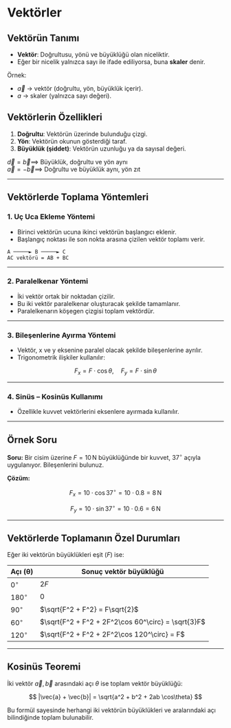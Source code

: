 # Vektörler

## Vektörün Tanımı

* **Vektör**: Doğrultusu, yönü ve büyüklüğü olan niceliktir.
* Eğer bir nicelik yalnızca sayı ile ifade ediliyorsa, buna **skaler** denir.

Örnek:

* $\vec{a}$ → vektör (doğrultu, yön, büyüklük içerir).
* $a$ → skaler (yalnızca sayı değeri).

## Vektörlerin Özellikleri

1. **Doğrultu**: Vektörün üzerinde bulunduğu çizgi.
2. **Yön**: Vektörün okunun gösterdiği taraf.
3. **Büyüklük (şiddet)**: Vektörün uzunluğu ya da sayısal değeri.

$\displaystyle \vec{d} = \vec{b} \implies$ Büyüklük, doğrultu ve yön aynı  
$\displaystyle \vec{a} = -\vec{b} \implies$ Doğrultu ve büyüklük aynı, yön zıt


---

## Vektörlerde Toplama Yöntemleri

### 1. Uç Uca Ekleme Yöntemi

* Birinci vektörün ucuna ikinci vektörün başlangıcı eklenir.
* Başlangıç noktası ile son nokta arasına çizilen vektör toplamı verir.

```
A ─────► B ─────► C  
AC vektörü = AB + BC
```

---

### 2. Paralelkenar Yöntemi

* İki vektör ortak bir noktadan çizilir.
* Bu iki vektör paralelkenar oluşturacak şekilde tamamlanır.
* Paralelkenarın köşegen çizgisi toplam vektördür.

---

### 3. Bileşenlerine Ayırma Yöntemi

* Vektör, x ve y eksenine paralel olacak şekilde bileşenlerine ayrılır.
* Trigonometrik ilişkiler kullanılır:

$$
F_x = F \cdot \cos\theta, \quad F_y = F \cdot \sin\theta
$$

---

### 4. Sinüs – Kosinüs Kullanımı

* Özellikle kuvvet vektörlerini eksenlere ayırmada kullanılır.

---

## Örnek Soru

**Soru:**
Bir cisim üzerine $F = 10 \, \text{N}$ büyüklüğünde bir kuvvet, $37^\circ$ açıyla uygulanıyor.
Bileşenlerini bulunuz.

**Çözüm:**

$$
F_x = 10 \cdot \cos 37^\circ = 10 \cdot 0.8 = 8 \, \text{N}
$$

$$
F_y = 10 \cdot \sin 37^\circ = 10 \cdot 0.6 = 6 \, \text{N}
$$

---

## Vektörlerde Toplamanın Özel Durumları

Eğer iki vektörün büyüklükleri eşit ($F$) ise:

| Açı (θ)     | Sonuç vektör büyüklüğü                             |
| ----------- | -------------------------------------------------- |
| $0^\circ$   | $2F$                                               |
| $180^\circ$ | $0$                                                |
| $90^\circ$  | $\sqrt{F^2 + F^2} = F\sqrt{2}$                     |
| $60^\circ$  | $\sqrt{F^2 + F^2 + 2F^2\cos 60^\circ} = \sqrt{3}F$ |
| $120^\circ$ | $\sqrt{F^2 + F^2 + 2F^2\cos 120^\circ} = F$        |

---

## Kosinüs Teoremi

İki vektör $\vec{a}, \vec{b}$ arasındaki açı $\theta$ ise toplam vektör büyüklüğü:

$$
|\vec{a} + \vec{b}| = \sqrt{a^2 + b^2 + 2ab \cos\theta}
$$

Bu formül sayesinde herhangi iki vektörün büyüklükleri ve aralarındaki açı bilindiğinde toplam bulunabilir.

